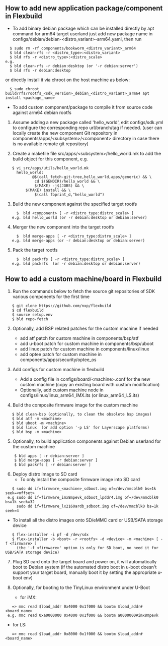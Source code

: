 ## How to add new application package/component in Flexbuild
- To add binary debian package which can be installed directly by apt command for arm64 target userland
  just add new package name in configs/debian/debian-<distro_variant>-arm64.yaml, then run
```
  $ sudo rm -rf components/bookworm_<distro_variant>_arm64
  $ bld clean-rfs -r <distro_type>:<distro_variant>
  $ bld rfs -r <distro_type>:<distro_scale>
e.g.
  $ bld clean-rfs -r debian:desktop (or '-r debian:server')
  $ bld rfs -r debian:desktop
```
  or directly install it via chroot on the host machine as below:
```
  $ sudo chroot build/rfs/rootfs_<sdk_version>_debian_<distro_variant>_arm64 apt install <package_name>
```


- To add custom component/package to compile it from source code against arm64 debian rootfs
1. Assume adding a new package called 'hello_world', edit configs/sdk.yml to configure the corresponding repo url/branch/tag if needed.
   (user can locally create the new component Git repository in components/apps/\<subsystem\>/\<component\> directory in case
    there is no available remote git repository)

2. Create a makefile file src/apps/\<subsystem\>/hello_world.mk to add the build object for this component, e.g.
```
   $ vi src/apps/utils/hello_world.mk
     hello_world:
            @$(call fetch-git-tree,hello_world,apps/generic) && \
             cd $(GENDIR)/hello_world && \
             $(MAKE) -j$(JOBS) && \
	     $(MAKE) install && \
             $(call fbprint_d,"hello_world")
```

3. Build the new component against the specified target rootfs
```
     $  bld <component> [ -r <distro_type:distro_scale> ]
   e.g. bld hello_world (or -r debian:desktop or debian:server)
```

4. Merger the new component into the target rootfs
```
     $  bld merge-apps [ -r <distro_type:distro_scale> ]
   e.g. bld merge-apps (or -r debian:desktop or debian:server)
```

5. Pack the target rootfs
```
     $  bld packrfs [ -r <distro_type:distro_scale> ]
   e.g. bld packrfs  (or -r debian:desktop or debian:server)
```




## How to add a custom machine/board in Flexbuild
1. Run the commands below to fetch the source git repositories of SDK various components for the first time
```
   $ git clone https://github.com/nxp/flexbuild
   $ cd flexbuild
   $ source setup.env
   $ bld repo-fetch
```

2. Optionally, add BSP related patches for the custom machine if needed
   - add atf patch for custom machine in components/bsp/atf
   - add u-boot patch for custom machine in components/bsp/uboot
   - add linux patch for custom machine in components/linux/linux
   - add optee patch for custom machine in components/apps/security/optee_os

3. Add configs for custom machine in flexbuild
   - Add a config file in configs/board/\<machine\>.conf for the new custom machine (copy an existing board with custom modification)
   - Optionally, add custom machine node in configs/linux/linux_arm64_IMX.its (or linux_arm64_LS.its)

4. Build the composite firmware image for the custom machine
```
   $ bld clean-bsp (optionally, to clean the obsolete bsp images)
   $ bld atf -m <machine>
   $ bld uboot -m <machine>
   $ bld linux  (or add option '-p LS' for Layerscape platforms)
   $ bld bsp -m <machine>
```

5. Optionally, to build application components against Debian userland for the custom machine
```
    $ bld apps [ -r debian:server ]
    $ bld merge-apps [ -r debian:server ]
    $ bld packrfs [ -r debian:server ]
```

6. Deploy distro image to SD card
   - To only install the composite firmware image into SD card
```
   $ sudo dd if=firmware_<machine>_sdboot.img of=/dev/mmcblk0 bs=1k seek=<offset>
 e.g sudo dd if=firmware_imx8mpevk_sdboot_lpddr4.img of=/dev/mmcblk0 bs=1k seek=32 
     sudo dd if=firmware_lx2160ardb_sdboot.img of=/dev/mmcblk0 bs=1k seek=4
```
   - To install all the distro images onto SD/eMMC card or USB/SATA storage device
```
   $ flex-installer -i pf -d /dev/sdx
   $ flex-installer -b <boot> -r <rootfs> -d <device> -m <machine> [ -f <firmware> ]
     (the '-f <firmware>' option is only for SD boot, no need it for USB/SATA storage device)
```

7. Plug SD card onto the target board and power on, it will automatically boot to Debian system
   (if the automated distro boot in u-boot doesn't support your target board, manually boot it by setting the appropriate u-boot env)

8. Optionally, for booting to the TinyLinux environment under U-Boot
   - for iMX:
```
   => mmc read $load_addr 0x4000 0x1f000 && bootm $load_addr#<board_name>
 e.g. mmc read 0xa0000000 0x4000 0x1f000 && bootm a0000000#imx8mpevk
```
   - for LS:
```
   => mmc read $load_addr 0x8000 0x1f000 && bootm $load_addr#<board_name>
```
